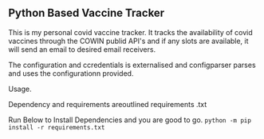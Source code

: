 ## Python Based Vaccine Tracker

This is my personal  covid vaccine tracker. It tracks the availability of covid vaccines through the COWIN publid API's and if any slots are available,
it will send an email to desired email receivers.

The configuration and ccredentials is externalised and configparser  parses and uses the configurationn provided.

Usage.

Dependency and requirements areoutlined requirements .txt

Run Below  to Install Dependencies and you are good to go.
`python -m pip install -r requirements.txt`

